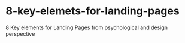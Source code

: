 # 8-key-elemets-for-landing-pages
8 Key elements for Landing Pages from psychological and design perspective 
